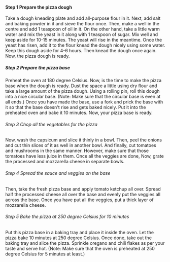 #### Step 1 Prepare the pizza dough

Take a dough kneading plate and add all-purpose flour in it. Next, add salt and baking powder in it and sieve the flour once. Then, make a well in the centre and add 1 teaspoon of oil in it. On the other hand, take a little warm water and mix the yeast in it along with 1 teaspoon of sugar. Mix well and keep aside for 10-15 minutes. The yeast will rise in the meantime. Once the yeast has risen, add it to the flour knead the dough nicely using some water. Keep this dough aside for 4-6 hours. Then knead the dough once again. Now, the pizza dough is ready.

##### Step 2 Prepare the pizza base

Preheat the oven at 180 degree Celsius. Now, is the time to make the pizza base when the dough is ready. Dust the space a little using dry flour and take a large amount of the pizza dough. Using a rolling pin, roll this dough into a nice circular base. (Note: Make sure that the circular base is even at all ends.) Once you have made the base, use a fork and prick the base with it so that the base doesn't rise and gets baked nicely. Put it into the preheated oven and bake it 10 minutes. Now, your pizza base is ready.

###### Step 3 Chop all the vegetables for the pizza

Now, wash the capsicum and slice it thinly in a bowl. Then, peel the onions and cut thin slices of it as well in another bowl. And finally, cut tomatoes and mushrooms in the same manner. However, make sure that those tomatoes have less juice in them. Once all the veggies are done, Now, grate the processed and mozzarella cheese in separate bowls.

###### Step 4 Spread the sauce and veggies on the base

Then, take the fresh pizza base and apply tomato ketchup all over. Spread half the processed cheese all over the base and evenly put the veggies all across the base. Once you have put all the veggies, put a thick layer of mozzarella cheese.

###### Step 5 Bake the pizza at 250 degree Celsius for 10 minutes

Put this pizza base in a baking tray and place it inside the oven. Let the pizza bake 10 minutes at 250 degree Celsius. Once done, take out the baking tray and slice the pizza. Sprinkle oregano and chili flakes as per your taste and serve hot. (Note: Make sure that the oven is preheated at 250 degree Celsius for 5 minutes at least.)